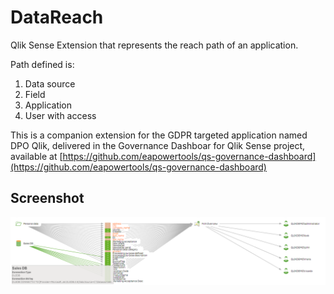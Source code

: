 # DataReach
Qlik Sense Extension that represents the reach path of an application. 

Path defined is:
1. Data source
2. Field
3. Application
4. User with access

This is a companion extension for the GDPR targeted application named DPO Qlik, delivered in the Governance Dashboar for Qlik Sense project, available at [https://github.com/eapowertools/qs-governance-dashboard](https://github.com/eapowertools/qs-governance-dashboard)

## Screenshot
![alt text](https://raw.githubusercontent.com/rvspt/DataReach/master/Screenshot/img1.png "DataReach example")